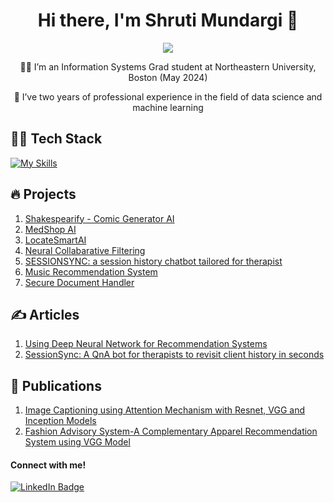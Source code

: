 <h1 align="center">
Hi there, I'm Shruti Mundargi 👋 
</h1>


<div id="header" align="center">
  <img src="https://media.giphy.com/media/v1.Y2lkPTc5MGI3NjExMHN4YWxiaXE3NjBmZWZ1dGllYmU4dmplczQwa3FsNzRhZTllN2FrZSZlcD12MV9pbnRlcm5hbF9naWZfYnlfaWQmY3Q9Zw/hpXdHPfFI5wTABdDx9/giphy.gif" />

👩‍🎓 I’m an Information Systems Grad student at Northeastern University, Boston (May 2024)

💼 I’ve two years of professional experience in the field of data science and machine learning
</div>

## 👩‍💻 Tech Stack

[![My Skills](https://skillicons.dev/icons?i=py,mysql,tensorflow,pytorch,mongodb,aws,gcp,azure,kafka,git,docker,flask,fastapi,heroku,postman)]()

## 🔥 Projects

1. [Shakespearify - Comic Generator AI](https://github.com/shrutimundargi/comic-generation-bot)
2. [MedShop AI](https://github.com/shrutimundargi/MedshopAI)
3. [LocateSmartAI](https://github.com/shrutimundargi/LocateSmartAI)
4. [Neural Collabarative Filtering](https://github.com/shrutimundargi/Neural-Collabarative-Filtering)
5. [SESSIONSYNC: a session history chatbot tailored for therapist](https://github.com/shrutimundargi/SessionSync)
6. [Music Recommendation System](https://github.com/shrutimundargi/music-recommendation-system)
7. [Secure Document Handler](https://github.com/shrutimundargi/secure-document-handler)

## ✍️ Articles

1. [Using Deep Neural Network for Recommendation Systems](https://medium.com/@mundargishruti/using-deep-neural-network-for-recommendation-systems-07bd356f0f29)
2. [SessionSync: A QnA bot for therapists to revisit client history in seconds](https://medium.com/@mundargishruti/sessionsync-a-qna-bot-for-therapists-to-revisit-client-history-in-seconds-de57149ce142)

## 📖 Publications

1. [Image Captioning using Attention Mechanism with Resnet, VGG and Inception Models](https://www.irjet.net/archives/V7/i9/IRJET-V7I9667.pdf)
2. [Fashion Advisory System-A Complementary Apparel Recommendation System using VGG Model](https://www.jetir.org/papers/JETIR2005276.pdf)

#### Connect with me!
<div id="badges">
  <a href="https://www.linkedin.com/in/shruti-mundargi/">
    <img src="https://img.shields.io/badge/LinkedIn-blue?style=for-the-badge&logo=linkedin&logoColor=white" alt="LinkedIn Badge"/>
  </a>
</div>




<div align="center">
 <img src="https://komarev.com/ghpvc/?username=shrutimundargi&style=flat-square&color=blue" alt=""/> 
</div>

